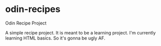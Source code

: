 # odin-recipes

Odin Recipe Project

A simple recipe project. It is meant to be a learning project. I'm currently learning HTML basics. So it's gonna be ugly AF.
